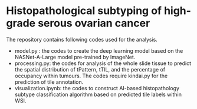 # Histopathological subtyping of high-grade serous ovarian cancer

The repository contains following codes used for the analysis.
- model.py : the codes to create the deep learning model based on the NASNet-A-Large model pre-trained by ImageNet.
- processing.py: the codes for analysis of the whole slide tissue to predict the spatial distribution of tPattern, tTIL, and the percentage of occupancy within tumours. The codes require kindai.py for the prediction of tile annotation.
- visualization.ipynb: the codes to construct AI-based histopathology subtype classification algorithm based on predicted tile labels within WSI.
